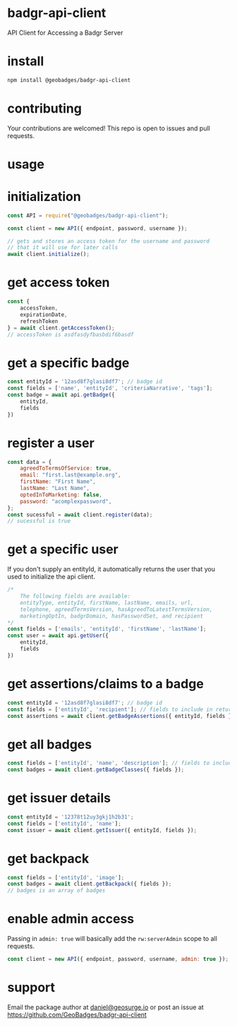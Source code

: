 # badgr-api-client
API Client for Accessing a Badgr Server

# install
```bash
npm install @geobadges/badgr-api-client
```

# contributing
Your contributions are welcomed!  This repo is open to issues and pull requests. 

# usage
# initialization
```javascript
const API = require("@geobadges/badgr-api-client");

const client = new API({ endpoint, password, username });

// gets and stores an access token for the username and password
// that it will use for later calls
await client.initialize();
```

# get access token
```javascript
const {
    accessToken,
    expirationDate,
    refreshToken
} = await client.getAccessToken();
// accessToken is asdfasdyfbasbdif6basdf
```

# get a specific badge
```javascript
const entityId = '12asd8f7glasi8df7'; // badge id
const fields = ['name', 'entityId', 'criteriaNarrative', 'tags'];
const badge = await api.getBadge({
    entityId,
    fields
})
```

# register a user
```javascript
const data = {
    agreedToTermsOfService: true,
    email: "first.last@example.org",
    firstName: "First Name",
    lastName: "Last Name",
    optedInToMarketing: false,
    password: "acomplexpassword",
};
const sucessful = await client.register(data);
// sucessful is true
```

# get a specific user
If you don't supply an entityId, it automatically returns the user
that you used to initialize the api client.
```javascript
/*
    The following fields are available:
    entityType, entityId, firstName, lastName, emails, url,
    telephone, agreedTermsVersion, hasAgreedToLatestTermsVersion,
    marketingOptIn, badgrDomain, hasPasswordSet, and recipient
*/
const fields = ['emails', 'entityId', 'firstName', 'lastName'];
const user = await api.getUser({
    entityId,
    fields
})
```

# get assertions/claims to a badge 
```javascript
const entityId = '12asd8f7glasi8df7'; // badge id
const fields = ['entityId', 'recipient']; // fields to include in return
const assertions = await client.getBadgeAssertions({ entityId, fields });
```

# get all badges
```javascript
const fields = ['entityId', 'name', 'description']; // fields to include in return
const badges = await client.getBadgeClasses({ fields });
```

# get issuer details
```javascript
const entityId = '12378t12uy3gkj1h2b31';
const fields = ['entityId', 'name'];
const issuer = await client.getIssuer({ entityId, fields });
```

# get backpack
```javascript
const fields = ['entityId', 'image'];
const badges = await client.getBackpack({ fields });
// badges is an array of badges
```

# enable admin access
Passing in `admin: true` will basically add the `rw:serverAdmin` scope to all requests.
```javascript
const client = new API({ endpoint, password, username, admin: true });
```

# support
Email the package author at daniel@geosurge.io or post an issue at https://github.com/GeoBadges/badgr-api-client
